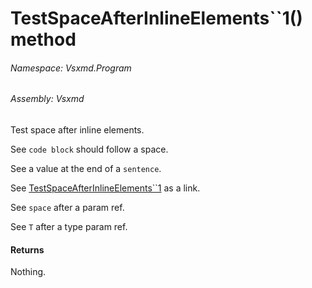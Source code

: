 <a name='M-Vsxmd-Program-Test-TestSpaceAfterInlineElements``1-System-Boolean-'></a>
# TestSpaceAfterInlineElements\`\`1() method

###### Namespace:  Vsxmd.Program

###### Assembly:  Vsxmd

Test space after inline elements.

See `code block` should follow a space.

See a value at the end of a `sentence`.

See [TestSpaceAfterInlineElements\`\`1](/Vsxmd.Program.Test.md/#M-Vsxmd-Program-Test-TestSpaceAfterInlineElements``1-System-Boolean-) as a link.

See `space` after a param ref.

See `T` after a type param ref.

#### Returns





Nothing.

